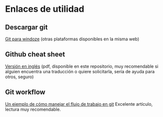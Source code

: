 # Enlaces de utilidad

## Descargar git
[Git para windoze](http://git-scm.com/download/win) (otras plataformas disponibles en la misma web)

## Github cheat sheet
[Versión en inglés](https://training.github.com/kit/downloads/github-git-cheat-sheet.pdf) (pdf, disponible en este repositorio, muy recomendable si alguien encuentra una traducción o quiere solicitarla, sería de ayuda para otros, seguro) 

## Git workflow
[Un ejemplo de cómo manejar el flujo de trabajo en git](http://nvie.com/posts/a-successful-git-branching-model/)
Excelente artículo, lectura muy recomendable. 




